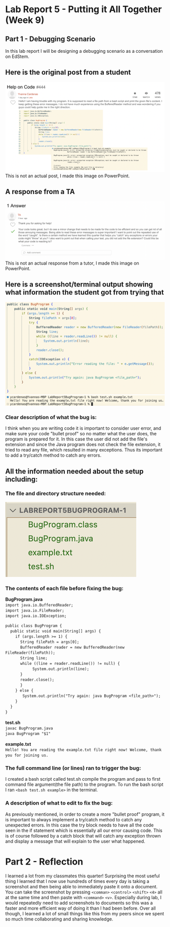# Lab Report 5 - Putting it All Together (Week 9)
## Part 1 - Debugging Scenario
In this lab report I will be designing a debugging scenario as a conversation on EdStem.
## Here is the original post from a student
![Image](LR5student.png)
This is not an actual post, I made this image on PowerPoint.
## A response from a TA
![Image](LR5TA.png)
This is not an actual response from a tutor, I made this image on PowerPoint.
## Here is a screenshot/terminal output showing what information the student got from trying that
![Image](LR5correctcode.png)
![Image](LR5success.png)
### Clear description of what the bug is:
I think when you are writing code it is important to consider user error, and make sure your code "bullet proof" so no matter what the user does, the program is prepared for it. In this case the user did not add the file's extension and since the Java program does not check the file extension, it tried to read any file, which resulted in many exceptions. Thus its important to add a try/catch method to catch any errors.
## All the information needed about the setup including:
### The file and directory structure needed:
![Image](LR5repository.png)
### The contents of each file before fixing the bug:
**BugProgram.java**<br>
`import java.io.BufferedReader;` <br>
`import java.io.FileReader;`<br>
`import java.io.IOException;`

`public class BugProgram {` <br>
&nbsp;&nbsp;&nbsp;&nbsp;`public static void main(String[] args) { `<br>
&nbsp;&nbsp;&nbsp;&nbsp;&nbsp;&nbsp;&nbsp;&nbsp;`if (args.length >= 1) {`<br>
&nbsp;&nbsp;&nbsp;&nbsp;&nbsp;&nbsp;&nbsp;&nbsp;&nbsp;&nbsp;&nbsp;&nbsp;`String filePath = args[0];`<br>
&nbsp;&nbsp;&nbsp;&nbsp;&nbsp;&nbsp;&nbsp;&nbsp;&nbsp;&nbsp;&nbsp;&nbsp;`BufferedReader reader = new BufferedReader(new FileReader(filePath));`<br>
&nbsp;&nbsp;&nbsp;&nbsp;&nbsp;&nbsp;&nbsp;&nbsp;&nbsp;&nbsp;&nbsp;&nbsp;`String line;`<br>
&nbsp;&nbsp;&nbsp;&nbsp;&nbsp;&nbsp;&nbsp;&nbsp;&nbsp;&nbsp;&nbsp;&nbsp;`while ((line = reader.readLine()) != null) {`<br>
&nbsp;&nbsp;&nbsp;&nbsp;&nbsp;&nbsp;&nbsp;&nbsp;&nbsp;&nbsp;&nbsp;&nbsp;&nbsp;&nbsp;&nbsp;&nbsp;&nbsp;&nbsp;&nbsp;&nbsp;` System.out.println(line);`<br>
&nbsp;&nbsp;&nbsp;&nbsp;&nbsp;&nbsp;&nbsp;&nbsp;&nbsp;&nbsp;&nbsp;&nbsp;`}`<br>
&nbsp;&nbsp;&nbsp;&nbsp;&nbsp;&nbsp;&nbsp;&nbsp;&nbsp;&nbsp;&nbsp;&nbsp;`reader.close();`<br>
&nbsp;&nbsp;&nbsp;&nbsp;&nbsp;&nbsp;&nbsp;
&nbsp;&nbsp;&nbsp;&nbsp;`}`<br>
&nbsp;&nbsp;&nbsp;&nbsp;&nbsp;&nbsp;&nbsp;&nbsp;`} else {`<br>
&nbsp;&nbsp;&nbsp;&nbsp;&nbsp;&nbsp;&nbsp;&nbsp;&nbsp;&nbsp;&nbsp;&nbsp;` System.out.println("Try again: java BugProgram <file_path>");`<br>
&nbsp;&nbsp;&nbsp;&nbsp;&nbsp;&nbsp;&nbsp;&nbsp;`}`<br>
&nbsp;&nbsp;&nbsp;&nbsp;`}`<br>
`}`<br><br>
**test.sh**<br>
`javac BugProgram.java` <br>
`java BugProgram "$1"`<br><br>
**example.txt** <br>
`Hello! You are reading the example.txt file right now! Welcome, thank you for joining us.`
### The full command line (or lines) ran to trigger the bug:
I created a bash script called test.sh compile the program and pass to first command file argument(the file path) to the program. To run the bash script I ran `<bash test.sh example>` in the terminal. 
### A description of what to edit to fix the bug:
As previously mentioned, in order to create a more "bullet proof" program, it is important to always implement a try/catch method to catch any unexpected errors. In this case the try block needs to have all the code seen in the if statement which is essentially all our error causing code. This is of course followed by a catch block that will catch any exception thrown and display a message that will explain to the user what happened. 

# Part 2 - Reflection
I learned a lot from my classmates this quarter! Surprising the most useful thing I learned that I now use hundreds of times every day is taking a screenshot and then being able to immediately paste it onto a document. You can take the screenshot by pressing `<comman>` `<control>` `<shift>` `<4>` all at the same time and then paste with `<command>` `<v>`. Especially during lab, I would repeatedly need to add screenshots to documents so this was a faster and more efficient way of doing it than I had been before. Over all though, I learned a lot of small things like this from my peers since we spent so much time collaborating and sharing knowledge. 